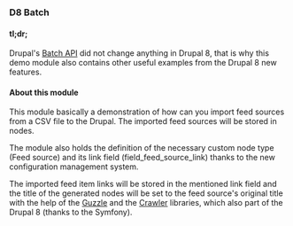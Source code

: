 ### D8 Batch

#### tl;dr;
Drupal's [Batch API](https://api.drupal.org/api/drupal/core!includes!form.inc/group/batch/8) did not change anything in Drupal 8, that is why this demo module also contains other useful examples from the Drupal 8 new features.

#### About this module
This module basically a demonstration of how can you import feed sources from a CSV file to the Drupal. The imported feed sources will be stored in nodes.

The module also holds the definition of the necessary custom node type (Feed source) and its link field (field_feed_source_link) thanks to the new configuration management system.

The imported feed item links will be stored in the mentioned link field and the title of the generated nodes will be set to the feed source's original title with the help of the [Guzzle](http://docs.guzzlephp.org/en/latest/) and the [Crawler](http://symfony.com/doc/current/components/dom_crawler.html) libraries, which also part of the Drupal 8 (thanks to the Symfony).
